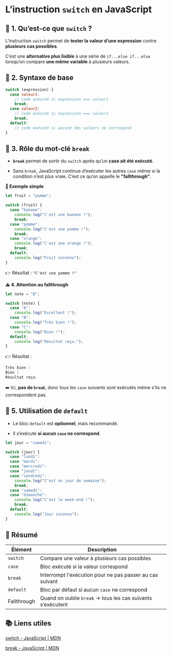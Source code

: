# L’instruction `switch` en JavaScript

## 🧠 1. Qu’est-ce que `switch` ?

L’instruction `switch` permet de **tester la valeur d’une expression** contre **plusieurs cas possibles**.

C’est une **alternative plus lisible** à une série de `if...else if...else` lorsqu’on compare **une même variable** à plusieurs valeurs.



## 🧩 2. Syntaxe de base

```js
switch (expression) {
  case valeur1:
    // code exécuté si expression === valeur1
    break;
  case valeur2:
    // code exécuté si expression === valeur2
    break;
  default:
    // code exécuté si aucune des valeurs ne correspond
}
```

## 🔑 3. Rôle du mot-clé `break`

- **`break`** permet de sortir du `switch` après qu’un **case ait été exécuté**.

- Sans `break`, JavaScript continue d’exécuter les autres `case` même si la condition n’est plus vraie. C’est ce qu’on appelle le **"fallthrough"**.



**🧪 Exemple simple**

```js
let fruit = "pomme";

switch (fruit) {
  case "banane":
    console.log("C'est une banane !");
    break;
  case "pomme":
    console.log("C'est une pomme !");
    break;
  case "orange":
    console.log("C'est une orange !");
    break;
  default:
    console.log("Fruit inconnu");
}
```

👉 Résultat : `"C'est une pomme !"`



**⚠️ 4. Attention au **fallthrough****

```js
let note = "B";

switch (note) {
  case "A":
    console.log("Excellent !");
  case "B":
    console.log("Très bien !");
  case "C":
    console.log("Bien !");
  default:
    console.log("Résultat reçu.");
}
```

👉 Résultat :

```js
Très bien !
Bien !
Résultat reçu.
```

➡️ Ici, **pas de `break`**, donc tous les `case` suivants sont exécutés même s’ils ne correspondent pas.



## 🧠 5. Utilisation de `default`

- Le bloc `default` est **optionnel**, mais recommandé.

- Il s’exécute **si aucun `case` ne correspond**.

```js
let jour = "samedi";

switch (jour) {
  case "lundi":
  case "mardi":
  case "mercredi":
  case "jeudi":
  case "vendredi":
    console.log("C’est un jour de semaine");
    break;
  case "samedi":
  case "dimanche":
    console.log("C’est le week-end !");
    break;
  default:
    console.log("Jour inconnu");
}
```

## 

## 📌 Résumé

| Élément     | Description                                                 |
| ----------- | ----------------------------------------------------------- |
| `switch`    | Compare une valeur à plusieurs cas possibles                |
| `case`      | Bloc exécuté si la valeur correspond                        |
| `break`     | Interrompt l'exécution pour ne pas passer au cas suivant    |
| `default`   | Bloc par défaut si aucun `case` ne correspond               |
| Fallthrough | Quand on oublie `break` → tous les cas suivants s’exécutent |



## 📚 Liens utiles

[switch - JavaScript | MDN](https://developer.mozilla.org/fr/docs/Web/JavaScript/Reference/Statements/switch)

[break - JavaScript | MDN](https://developer.mozilla.org/fr/docs/Web/JavaScript/Reference/Statements/break)


